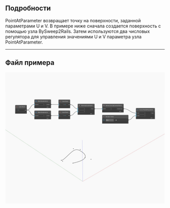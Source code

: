 ## Подробности
PointAtParameter возвращает точку на поверхности, заданной параметрами U и V. В примере ниже сначала создается поверхность с помощью узла BySweep2Rails. Затем используются два числовых регулятора для управления значениями U и V параметра узла PointAtParameter.
___
## Файл примера

![PointAtParameter](./Autodesk.DesignScript.Geometry.Curve.PointAtParameter_img.jpg)

